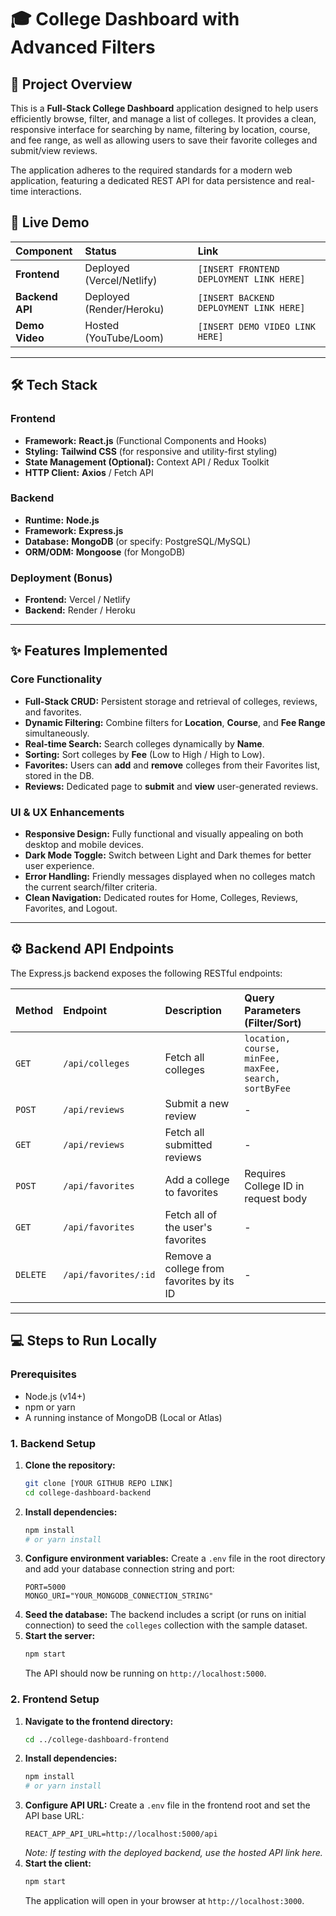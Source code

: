 # 🎓 College Dashboard with Advanced Filters

## 🌟 Project Overview

This is a **Full-Stack College Dashboard** application designed to help users efficiently browse, filter, and manage a list of colleges. It provides a clean, responsive interface for searching by name, filtering by location, course, and fee range, as well as allowing users to save their favorite colleges and submit/view reviews.

The application adheres to the required standards for a modern web application, featuring a dedicated REST API for data persistence and real-time interactions.

## 🚀 Live Demo

| Component | Status | Link |
| :--- | :--- | :--- |
| **Frontend** | Deployed (Vercel/Netlify) | `[INSERT FRONTEND DEPLOYMENT LINK HERE]` |
| **Backend API** | Deployed (Render/Heroku) | `[INSERT BACKEND DEPLOYMENT LINK HERE]` |
| **Demo Video** | Hosted (YouTube/Loom) | `[INSERT DEMO VIDEO LINK HERE]` |

---

## 🛠️ Tech Stack

### Frontend
* **Framework:** **React.js** (Functional Components and Hooks)
* **Styling:** **Tailwind CSS** (for responsive and utility-first styling)
* **State Management (Optional):** Context API / Redux Toolkit
* **HTTP Client:** **Axios** / Fetch API

### Backend
* **Runtime:** **Node.js**
* **Framework:** **Express.js**
* **Database:** **MongoDB** (or specify: PostgreSQL/MySQL)
* **ORM/ODM:** **Mongoose** (for MongoDB)

### Deployment (Bonus)
* **Frontend:** Vercel / Netlify
* **Backend:** Render / Heroku

---

## ✨ Features Implemented

### Core Functionality
* **Full-Stack CRUD:** Persistent storage and retrieval of colleges, reviews, and favorites.
* **Dynamic Filtering:** Combine filters for **Location**, **Course**, and **Fee Range** simultaneously.
* **Real-time Search:** Search colleges dynamically by **Name**.
* **Sorting:** Sort colleges by **Fee** (Low to High / High to Low).
* **Favorites:** Users can **add** and **remove** colleges from their Favorites list, stored in the DB.
* **Reviews:** Dedicated page to **submit** and **view** user-generated reviews.

### UI & UX Enhancements
* **Responsive Design:** Fully functional and visually appealing on both desktop and mobile devices.
* **Dark Mode Toggle:** Switch between Light and Dark themes for better user experience.
* **Error Handling:** Friendly messages displayed when no colleges match the current search/filter criteria.
* **Clean Navigation:** Dedicated routes for Home, Colleges, Reviews, Favorites, and Logout.

---

## ⚙️ Backend API Endpoints

The Express.js backend exposes the following RESTful endpoints:

| Method | Endpoint | Description | Query Parameters (Filter/Sort) |
| :--- | :--- | :--- | :--- |
| `GET` | `/api/colleges` | Fetch all colleges | `location, course, minFee, maxFee, search, sortByFee` |
| `POST` | `/api/reviews` | Submit a new review | - |
| `GET` | `/api/reviews` | Fetch all submitted reviews | - |
| `POST` | `/api/favorites` | Add a college to favorites | Requires College ID in request body |
| `GET` | `/api/favorites` | Fetch all of the user's favorites | - |
| `DELETE` | `/api/favorites/:id` | Remove a college from favorites by its ID | - |

---

## 💻 Steps to Run Locally

### Prerequisites
* Node.js (v14+)
* npm or yarn
* A running instance of MongoDB (Local or Atlas)

### 1. Backend Setup

1.  **Clone the repository:**
    ```bash
    git clone [YOUR GITHUB REPO LINK]
    cd college-dashboard-backend
    ```
2.  **Install dependencies:**
    ```bash
    npm install
    # or yarn install
    ```
3.  **Configure environment variables:**
    Create a `.env` file in the root directory and add your database connection string and port:
    ```
    PORT=5000
    MONGO_URI="YOUR_MONGODB_CONNECTION_STRING"
    ```
4.  **Seed the database:**
    The backend includes a script (or runs on initial connection) to seed the `colleges` collection with the sample dataset.
5.  **Start the server:**
    ```bash
    npm start
    ```
    The API should now be running on `http://localhost:5000`.

### 2. Frontend Setup

1.  **Navigate to the frontend directory:**
    ```bash
    cd ../college-dashboard-frontend
    ```
2.  **Install dependencies:**
    ```bash
    npm install
    # or yarn install
    ```
3.  **Configure API URL:**
    Create a `.env` file in the frontend root and set the API base URL:
    ```
    REACT_APP_API_URL=http://localhost:5000/api
    ```
    *Note: If testing with the deployed backend, use the hosted API link here.*
4.  **Start the client:**
    ```bash
    npm start
    ```
    The application will open in your browser at `http://localhost:3000`.
